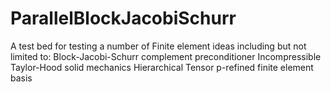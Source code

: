 # ParallelBlockJacobiSchurr

A test bed for testing a number of Finite element ideas
including but not limited to:
Block-Jacobi-Schurr complement preconditioner
Incompressible Taylor-Hood solid mechanics
Hierarchical Tensor p-refined finite element basis
